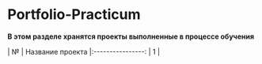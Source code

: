 # Portfolio-Practicum

**В этом разделе хранятся проекты выполненные в процессе обучения**

| № |  Название проекта
|:----------------:
| 1 | 
